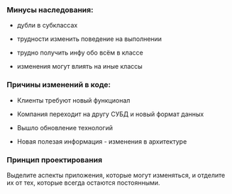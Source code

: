 ### Минусы наследования:

* дубли в субклассах

* трудности изменить поведение на выполнении

* трудно получить инфу обо всём в классе

* изменения могут влиять на иные классы

### Причины изменений в коде:

* Клиенты требуют новый функционал

* Компания переходит на другу СУБД и новый формат данных

* Вышло обновление технологий

* Новая полезая информация - изменения в архитектуре

### Принцип проектирования

Выделите аспекты приложения, которые могут изменяться, и отделите их от тех, которые всегда остаются постоянными.
